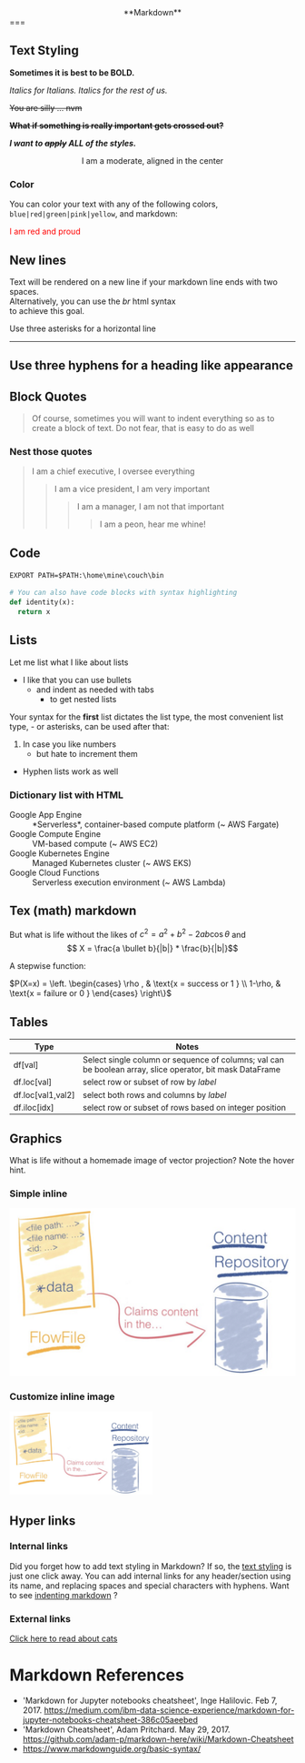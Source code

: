 <div align="center">**Markdown**</div>
===

## <a name="styling-sec"></a> Text Styling

**Sometimes it is best to be BOLD.**

*Italics for Italians.* _Italics for the rest of us._

~~You are silly ... nvm~~

~~**What if something is really important gets crossed out?**~~

_**I want to ~~apply~~ ALL of the styles.**_

<div align="center"> I am a moderate, aligned in the center</div>

### Color

You can color your text with any of the following colors, `blue|red|green|pink|yellow`, and markdown:

<font color=red>I am red and proud</font>

## New lines
Text will be rendered on a new line if your markdown line ends with two spaces.  
Alternatively, you can use the _br_ html syntax<br>
to achieve this goal.

Use three asterisks for a horizontal line
***
Use three hyphens for a heading like appearance
---

## Block Quotes

> Of course, sometimes you will want to indent everything so as to create a block of text.
Do not fear, that is easy to do as well


### Nest those quotes
> I am a chief executive, I oversee everything
>> I am a vice president, I am very important
>>> I am a manager, I am not that important
>>>> I am a peon, hear me whine!

## Code
`EXPORT PATH=$PATH:\home\mine\couch\bin`

```python
# You can also have code blocks with syntax highlighting
def identity(x):
  return x
```

## Lists

Let me list what I like about lists

* I like that you can use bullets
    * and indent as needed with tabs
        * to get nested lists  

Your syntax for the __first__ list dictates the list type, the most convenient list type, - or asterisks, can be used after that:

1. In case you like numbers
    - but hate to increment them
- Hyphen lists work as well

### Dictionary list with HTML
<dl>
  <dt>Google App Engine</dt>
  <dd>*Serverless*, container-based compute platform (~ AWS Fargate)</dd>
  <dt>Google Compute Engine</dt>
  <dd>VM-based compute (~ AWS EC2)</dd>
  <dt>Google Kubernetes Engine</dt>
  <dd>Managed Kubernetes cluster (~ AWS EKS)</dd>
  <dt>Google Cloud Functions</dt>
  <dd>Serverless execution environment (~ AWS Lambda)</dd>
</dl>


## Tex (math) markdown

But what is life without the likes of $c^2 = a^2 + b^2 - 2ab\cos\theta$ and $$ X = \frac{a \bullet b}{|b|} * \frac{b}{|b|}$$ 

<!-- A longer derivation with equations lined up

$\begin{align}
 L(\vec{w} | X) & = P(Y | X;\vec{w}) \\
 & = \prod_{i=1}^{N} P(Y = y_i | x_i;\vec{w}) \\
 & = \prod_{i=1}^{N} g_{\vec{w}}(x_i)^{y_i}(1-g_{\vec{w}}(x_i))^{1-y_i}
\end{align}$ -->

A stepwise function:

$P(X=x) = \left.
  \begin{cases}
    \rho , & \text{x = success or 1 } \\
    1-\rho, & \text{x = failure or 0 }
  \end{cases}
  \right\}$



## Tables
| Type | Notes |
|---|---|
|df[val] | Select single column or sequence of columns; val can be boolean array, slice operator, bit mask DataFrame |
|df.loc[val] | select row or subset of row by _label_|
|df.loc[val1,val2] | select both rows and columns by _label_|
| df.iloc[idx] | select row or subset of rows based on integer position |


## Graphics

What is life without a homemade image of vector projection?  Note the hover hint.

### Simple inline
![vector](nifi/images/flow_file.png)

### Customize inline image
<img src="nifi/images/flow_file.png" alt="Flow File" title="Let it Flow" width="50%" />


## Hyper links
### Internal links

Did you forget how to add text styling in Markdown?  If so, the [text styling](#styling-sec) is just one click away.  You can add internal links for any header/section using its name, and replacing spaces and special characters with hyphens.  Want to see [indenting markdown](#To-indent-or-not-to-indent) ?


### External links
[Click here to read about cats](https://en.wikipedia.org/wiki/Cat)


# Markdown References

- 'Markdown for Jupyter notebooks cheatsheet', Inge Halilovic. Feb 7, 2017.  https://medium.com/ibm-data-science-experience/markdown-for-jupyter-notebooks-cheatsheet-386c05aeebed
- 'Markdown Cheatsheet', Adam Pritchard. May 29, 2017. https://github.com/adam-p/markdown-here/wiki/Markdown-Cheatsheet
- https://www.markdownguide.org/basic-syntax/